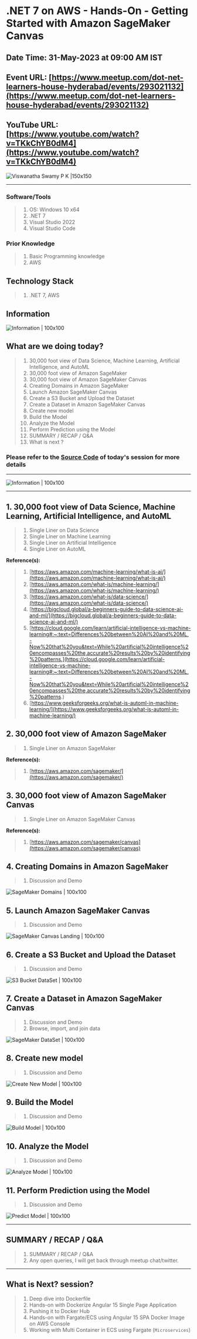 # .NET 7 on AWS - Hands-On - Getting Started with Amazon SageMaker Canvas

## Date Time: 31-May-2023 at 09:00 AM IST

## Event URL: [https://www.meetup.com/dot-net-learners-house-hyderabad/events/293021132](https://www.meetup.com/dot-net-learners-house-hyderabad/events/293021132)

## YouTube URL: [https://www.youtube.com/watch?v=TKkChYB0dM4](https://www.youtube.com/watch?v=TKkChYB0dM4)

![Viswanatha Swamy P K |150x150](./Documentation/Images/ViswanathaSwamyPK.PNG)

---

### Software/Tools

> 1. OS: Windows 10 x64
> 1. .NET 7
> 1. Visual Studio 2022
> 1. Visual Studio Code

### Prior Knowledge

> 1. Basic Programming knowledge
> 1. AWS

## Technology Stack

> 1. .NET 7, AWS

## Information

![Information | 100x100](./Documentation/Images/Information.PNG)

## What are we doing today?

> 1. 30,000 foot view of Data Science, Machine Learning, Artificial Intelligence, and AutoML
> 1. 30,000 foot view of Amazon SageMaker
> 1. 30,000 foot view of Amazon SageMaker Canvas
> 1. Creating Domains in Amazon SageMaker
> 1. Launch Amazon SageMaker Canvas
> 1. Create a S3 Bucket and Upload the Dataset
> 1. Create a Dataset in Amazon SageMaker Canvas
> 1. Create new model
> 1. Build the Model
> 1. Analyze the Model
> 1. Perform Prediction using the Model
> 1. SUMMARY / RECAP / Q&A
> 1. What is next ?

### Please refer to the [**Source Code**](https://github.com/vishipayyallore/speaker-series-2023/tree/main/dotnet-6-on-aws/SageMaker_Canvas_S1) of today's session for more details

---

![Information | 100x100](./Documentation/Images/SeatBelt.PNG)

---

## 1. 30,000 foot view of Data Science, Machine Learning, Artificial Intelligence, and AutoML

> 1. Single Liner on Data Science
> 1. Single Liner on Machine Learning
> 1. Single Liner on Artificial Intelligence
> 1. Single Liner on AutoML

**Reference(s):**

> 1. [https://aws.amazon.com/machine-learning/what-is-ai/](https://aws.amazon.com/machine-learning/what-is-ai/)
> 1. [https://aws.amazon.com/what-is/machine-learning/](https://aws.amazon.com/what-is/machine-learning/)
> 1. [https://aws.amazon.com/what-is/data-science/](https://aws.amazon.com/what-is/data-science/)
> 1. [https://bigcloud.global/a-beginners-guide-to-data-science-ai-and-ml/](https://bigcloud.global/a-beginners-guide-to-data-science-ai-and-ml/)
> 1. [https://cloud.google.com/learn/artificial-intelligence-vs-machine-learning#:~:text=Differences%20between%20AI%20and%20ML,-Now%20that%20you&text=While%20artificial%20intelligence%20encompasses%20the,accurate%20results%20by%20identifying%20patterns.](https://cloud.google.com/learn/artificial-intelligence-vs-machine-learning#:~:text=Differences%20between%20AI%20and%20ML,-Now%20that%20you&text=While%20artificial%20intelligence%20encompasses%20the,accurate%20results%20by%20identifying%20patterns.)
> 1. [https://www.geeksforgeeks.org/what-is-automl-in-machine-learning/](https://www.geeksforgeeks.org/what-is-automl-in-machine-learning/)

## 2. 30,000 foot view of Amazon SageMaker

> 1. Single Liner on Amazon SageMaker

**Reference(s):**

> 1. [https://aws.amazon.com/sagemaker/](https://aws.amazon.com/sagemaker/)

## 3. 30,000 foot view of Amazon SageMaker Canvas

> 1. Single Liner on Amazon SageMaker Canvas

**Reference(s):**

> 1. [https://aws.amazon.com/sagemaker/canvas](https://aws.amazon.com/sagemaker/canvas)

## 4. Creating Domains in Amazon SageMaker

> 1. Discussion and Demo

![SageMaker Domains | 100x100](./Documentation/Images/SageMaker_Domains.PNG)

## 5. Launch Amazon SageMaker Canvas

> 1. Discussion and Demo

![SageMaker Canvas Landing | 100x100](./Documentation/Images/SageMaker_Canvas_Landing.PNG)

## 6. Create a S3 Bucket and Upload the Dataset

> 1. Discussion and Demo

![S3 Bucket DataSet | 100x100](./Documentation/Images/S3Bucket_DataSet.PNG)

## 7. Create a Dataset in Amazon SageMaker Canvas

> 1. Discussion and Demo
> 1. Browse, import, and join data

![SageMaker DataSet | 100x100](./Documentation/Images/SageMaker_DataSets.PNG)

## 8. Create new model

> 1. Discussion and Demo

![Create New Model | 100x100](./Documentation/Images/CreateNewModel.PNG)

## 9. Build the Model

> 1. Discussion and Demo

![Build Model | 100x100](./Documentation/Images/SageMaker_BuildPhase.PNG)

## 10. Analyze the Model

> 1. Discussion and Demo

![Analyze Model | 100x100](./Documentation/Images/SageMaker_AnalyzePhase.PNG)

## 11. Perform Prediction using the Model

> 1. Discussion and Demo

![Predict Model | 100x100](./Documentation/Images/SageMaker_PredictPhase.PNG)

---

## SUMMARY / RECAP / Q&A

> 1. SUMMARY / RECAP / Q&A
> 2. Any open queries, I will get back through meetup chat/twitter.

---

## What is Next? session?

> 1. Deep dive into Dockerfile
> 1. Hands-on with Dockerize Angular 15 Single Page Application
> 1. Pushing it to Docker Hub
> 1. Hands-on with Fargate/ECS using Angular 15 SPA Docker Image on AWS Console
> 1. Working with Multi Container in ECS using Fargate (`Microservices`)
